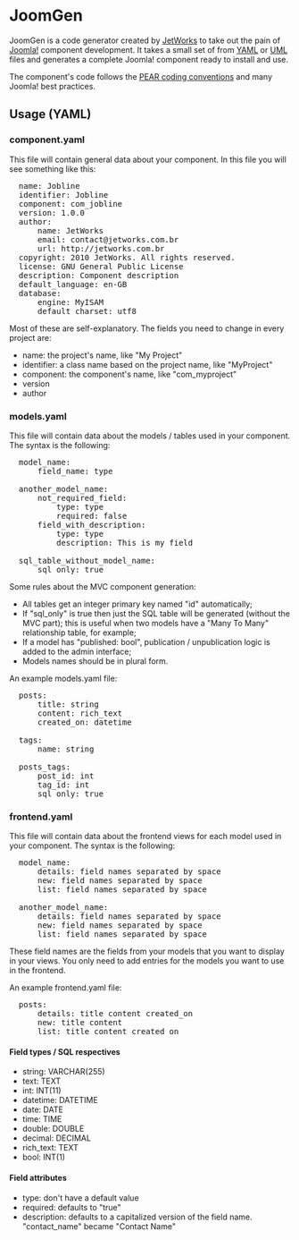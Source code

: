 # JoomGen

JoomGen is a code generator created by [JetWorks](http://jetworks.com.br/) to take out the pain of [Joomla!](http://www.joomla.org/) component development. It takes a small set of from [YAML](http://en.wikipedia.org/wiki/YAML) or [UML](http://en.wikipedia.org/wiki/Unified_Modeling_Language) files and generates a complete Joomla! component ready to install and use.

The component's code follows the [PEAR coding conventions](http://pear.php.net/manual/en/coding-standards.php) and many Joomla! best practices.

## Usage (YAML)

### component.yaml

This file will contain general data about your component. In this file you will see something like this:

<pre>
  name: Jobline
  identifier: Jobline
  component: com_jobline
  version: 1.0.0
  author:
      name: JetWorks
      email: contact@jetworks.com.br
      url: http://jetworks.com.br
  copyright: 2010 JetWorks. All rights reserved.
  license: GNU General Public License
  description: Component description
  default_language: en-GB
  database:
      engine: MyISAM
      default_charset: utf8
</pre>

Most of these are self-explanatory. The fields you need to change in every project are:

* name: the project's name, like "My Project"
* identifier: a class name based on the project name, like "MyProject"
* component: the component's name, like "com_myproject"
* version
* author

### models.yaml

This file will contain data about the models / tables used in your component. The syntax is the following:

<pre>
  model_name:
      field_name: type
  
  another_model_name:
      not_required_field:
          type: type
          required: false
      field_with_description:
          type: type
          description: This is my field

  sql_table_without_model_name:
      sql_only: true
</pre>

Some rules about the MVC component generation:

* All tables get an integer primary key named "id" automatically;
* If "sql_only" is true then just the SQL table will be generated (without the MVC part); this is useful when two models have a "Many To Many" relationship table, for example;
* If a model has "published: bool", publication / unpublication logic is added to the admin interface;
* Models names should be in plural form.

An example models.yaml file:

<pre>
  posts:
      title: string
      content: rich_text
      created_on: datetime
  
  tags:
      name: string
  
  posts_tags:
      post_id: int
      tag_id: int
      sql_only: true
</pre>

### frontend.yaml

This file will contain data about the frontend views for each model used in your component. The syntax is the following:

<pre>
  model_name:
      details: field names separated by space
      new: field names separated by space
      list: field names separated by space
  
  another_model_name:
      details: field names separated by space
      new: field names separated by space
      list: field names separated by space
</pre>

These field names are the fields from your models that you want to display in your views. You only need to add entries for the models you want to use in the frontend.

An example frontend.yaml file:

<pre>
  posts:
      details: title content created_on
      new: title content
      list: title content created_on
</pre>


#### Field types / SQL respectives

* string: VARCHAR(255)
* text: TEXT
* int: INT(11)
* datetime: DATETIME
* date: DATE
* time: TIME
* double: DOUBLE
* decimal: DECIMAL
* rich_text: TEXT
* bool: INT(1)

#### Field attributes

* type: don't have a default value
* required: defaults to "true"
* description: defaults to a capitalized version of the field name. "contact_name" became "Contact Name"

